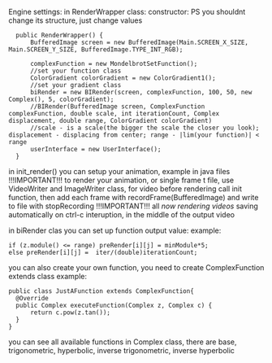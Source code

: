 Engine settings:
  in RenderWrapper class:
    constructor:
        PS you shouldnt change its structure, just change values
      
      public RenderWrapper() {
          BufferedImage screen = new BufferedImage(Main.SCREEN_X_SIZE, Main.SCREEN_Y_SIZE, BufferedImage.TYPE_INT_RGB);

          complexFunction = new MondelbrotSetFunction();
          //set your function class
          ColorGradient colorGradient = new ColorGradient1();
          //set your gradient class
          biRender = new BIRender(screen, complexFunction, 100, 50, new Complex(), 5, colorGradient);
          //BIRender(BufferedImage screen, ComplexFunction complexFunction, double scale, int iterationCount, Complex displacement, double range, ColorGradient colorGradient)
          //scale - is a scale(the bigger the scale the closer you look); displacement - displacing from center; range - |lim(your function)| < range
          userInterface = new UserInterface();
      }
    
in init_render() you can setup your animation, example in java files
!!!IMPORTANT!!! to render your animation, or single frame t file, use VideoWriter and ImageWriter class, for video before rendering call init function, 
then add each frame with recordFrame(BufferedImage) and write to file with stopRecording
!!!IMPORTANT!!! all *now rendering videos* saving automatically on ctrl-c interuption, in the middle of the output video
    
in biRender clas you can set up function output value:
  example:
    
    if (z.module() <= range) preRender[i][j] = minModule*5;
    else preRender[i][j] =  iter/(double)iterationCount;

  
you can also create your own function, you need to create ComplexFunction extends class
example:

    public class JustAFunction extends ComplexFunction{
      @Override
      public Complex executeFunction(Complex z, Complex c) {
          return c.pow(z.tan());
      }
    }
  
you can see all available functions in Complex class, there are base, trigonometric, hyperbolic, inverse trigonometric, inverse hyperbolic
